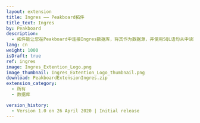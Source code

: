 ```yaml
---
layout: extension
title: Ingres —— Peakboard拓件
title_text: Ingres
by: Peakboard
description: 
  - 拓件能让您在Peakboard中连接Ingres数据库，将其作为数据源，并使用SQL语句从中读取数据。
lang: cn
weight: 1000
isDraft: true
ref: ingres
image: Ingres_Extention_Logo.png
image_thumbnail: Ingres_Extention_Logo_thumbnail.png
download: PeakboardExtensionIngres.zip
extension_category:
  - 所有
  - 数据库

version_history:
  - Version 1.0 on 26 April 2020 | Initial release
---
```

